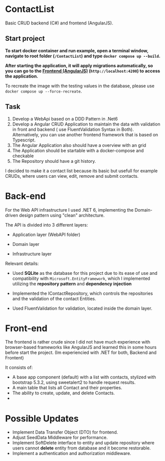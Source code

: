 
# ContactList

  

Basic CRUD backend (C#) and frontend (AngularJS).

  

## Start project

  

**__To start docker container and run example, open a terminal window, navigate to root folder (```/ContactList```) and type ```docker compose up --build```.__**

**__After starting the application, it will apply migrations automatically, so you can go to the [Frontend (AngularJS)](http://localhost:4200/) (```http://localhost:4200```) to access the application.__**

  

To recreate the image with the testing values in the database, please use ```docker compose up --force-recreate```.

  

## Task

  

1. Develop a WebApi based on a DDD Pattern in .Net6
2. Develop a Angular CRUD Application to maintain the data with validation in front and backend ( use FluentValidation Syntax in Both). Alternatively, you can use another frontend framework that is based on Typescript.
3. The Angular Application also should have a overview with an grid
4. The Application should be startable with a docker-compose and checkable
5. The Repository should have a git history.  

I decided to make it a contact list because its basic but usefull for example CRUDs, where users can view, edit, remove and submit contacts.
  

# Back-end

  

For the Web API infrastructure I used .NET 6, implementing the Domain-driven design pattern using "clean" architecture.

The API is divided into 3 different layers:

- Application layer (WebAPI folder)

- Domain layer

- Infrastructure layer

Relevant details:

- Used **SQLite** as the database for this project due to its ease of use and compatibility with `Microsoft.EntityFramework`, which I implemented utilizing the **repository pattern** and **dependency injection**

- Implemented the IContactRepository, which controls the repositories and the validation of the contact Entities.

- Used FluentValidation for validation, located inside the domain layer.

  

# Front-end

  
The frontend is rather crude since I did not have much experience with browser-based frameworks like AngularJS and learned this in some hours before start the project. (Im experiencied with .NET for both, Backend and Frontent)

It consists of:

- A base app component (default) with a list with contacts, stylized with bootstrap 5.3.2, using sweetalert2 to handle request results.
- A main table that lists all Contact and their properties.
- The ability to create, update, and delete Contacts.
- 

# Possible Updates

- Implement Data Transfer Object (DTO) for frontend.
- Adjust SeedData Middleware for performance.
- Implement SoftDelete interface to entity and update repository where users cannot **delete** entity from database and it become restorable.
- Implement a authentication and authorization middleware.
